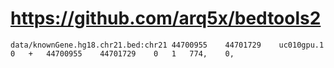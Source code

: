 # https://github.com/arq5x/bedtools2

```console
data/knownGene.hg18.chr21.bed:chr21	44700955	44701729	uc010gpu.1	0	+	44700955	44701729	0	1	774,	0,

```
